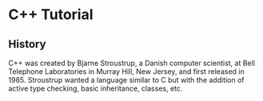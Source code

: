 # C++ Tutorial
## History
C++ was created by Bjarne Stroustrup, a Danish computer scientist, at Bell Telephone Laboratories in Murray Hill, New Jersey, and first released in 1985. Stroustrup wanted a language similar to C but with the addition of active type checking, basic inheritance, classes, etc. 
